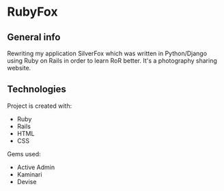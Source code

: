 # RubyFox

## General info
Rewriting my application SilverFox which was written in Python/Django using Ruby on Rails in order to learn RoR better. It's a photography sharing website.

## Technologies
Project is created with:
* Ruby
* Rails
* HTML
* CSS

Gems used:
* Active Admin
* Kaminari
* Devise
